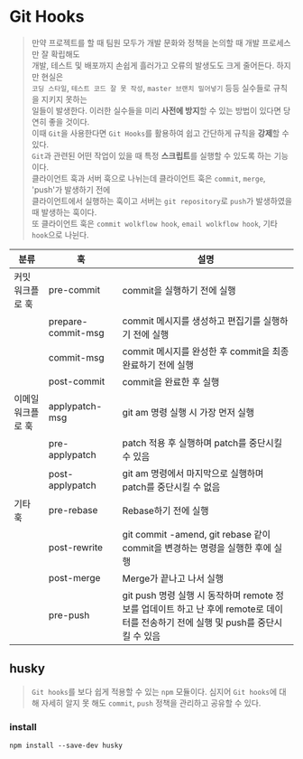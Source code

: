 # Git Hooks
> 만약 프로젝트를 할 때 팀원 모두가 개발 문화와 정책을 논의할 때 개발 프로세스만 잘 확립해도  
> 개발, 테스트 및 배포까지 손쉽게 흘러가고 오류의 발생도도 크게 줄어든다. 하지만 현실은  
> `코딩 스타일`, `테스트 코드 잘 못 작성`, `master 브랜치 밀어넣기` 등등 실수들로 규칙을 지키지 못하는  
> 일들이 발생한다. 이러한 실수들을 미리 **사전에 방지**할 수 있는 방법이 있다면 당연히 좋을 것이다.  
> 이때 `Git`을 사용한다면 `Git Hooks`를 활용하여 쉽고 간단하게 규칙을 **강제**할 수 있다.  
> `Git`과 관련된 어떤 작업이 있을 때 특정 **스크립트**를 실행할 수 있도록 하는 기능이다.  
> 클라이언트 훅과 서버 훅으로 나뉘는데 클라이언트 훅은 `commit`, `merge`, 'push'가 발생하기 전에  
> 클라이언트에서 실행하는 훅이고 서버는 `git repository`로 `push`가 발생하였을 때 발생하는 훅이다.  
> 또 클라이언트 훅은 `commit wolkflow hook`, `email wolkflow hook`, 기타 `hook`으로 나뉜다.  

|분류|훅|설명|
|------|---|---|
|커밋 워크플로 훅|pre-commit|commit을 실행하기 전에 실행|
||prepare-commit-msg|commit 메시지를 생성하고 편집기를 실행하기 전에 실행|
||commit-msg|commit 메시지를 완성한 후 commit을 최종 완료하기 전에 실행|
||post-commit|commit을 완료한 후 실행|
|이메일 워크플로 훅|applypatch-msg|git am 명령 실행 시 가장 먼저 실행|
||pre-applypatch|patch 적용 후 실행하며 patch를 중단시킬 수 있음|
||post-applypatch|git am 명령에서 마지막으로 실행하며 patch를 중단시킬 수 없음|
|기타 훅|pre-rebase|Rebase하기 전에 실행|
||post-rewrite|git commit -amend, git rebase 같이 commit을 변경하는 명령을 실행한 후에 실행|
||post-merge|Merge가 끝나고 나서 실행|
||pre-push|git push 명령 실행 시 동작하며 remote 정보를 업데이트 하고 난 후에 remote로 데이터를 전송하기 전에 실행 및 push를 중단시킬 수 있음|

## husky
> `Git hooks`를 보다 쉽게 적용할 수 있는 `npm` 모듈이다. 심지어 `Git hooks`에 대해 자세히 알지
> 못 해도 `commit`, `push` 정책을 관리하고 공유할 수 있다.

### install
`npm install --save-dev husky`



